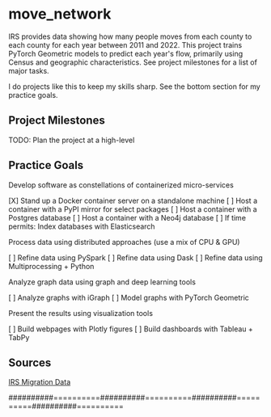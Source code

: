 # move_network

IRS provides data showing how many people moves from each county to each county
for each year between 2011 and 2022. This project trains PyTorch
Geometric models to predict each year's flow, primarily using Census and
geographic characteristics.  See project milestones for a list of major
tasks.

I do projects like this to keep my skills sharp.  See the bottom section for
my practice goals.


## Project Milestones

TODO: Plan the project at a high-level


## Practice Goals

Develop software as constellations of containerized micro-services

[X] Stand up a Docker container server on a standalone machine
[ ] Host a container with a PyPI mirror for select packages
[ ] Host a container with a Postgres database
[ ] Host a container with a Neo4j database
[ ] If time permits: Index databases with Elasticsearch

Process data using distributed approaches (use a mix of CPU & GPU)

[ ] Refine data using PySpark
[ ] Refine data using Dask
[ ] Refine data using Multiprocessing + Python

Analyze graph data using graph and deep learning tools

[ ] Analyze graphs with iGraph
[ ] Model graphs with PyTorch Geometric

Present the results using visualization tools

[ ] Build webpages with Plotly figures
[ ] Build dashboards with Tableau + TabPy


## Sources
[IRS Migration Data](https://www.irs.gov/statistics/soi-tax-stats-migration-data)


##########==========##########==========##########==========##########==========
